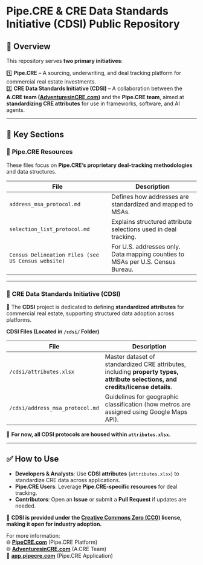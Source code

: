 # Pipe.CRE & CRE Data Standards Initiative (CDSI) Public Repository

## 📌 Overview
This repository serves **two primary initiatives**:  

1️⃣ **Pipe.CRE** – A sourcing, underwriting, and deal tracking platform for commercial real estate investments.  
2️⃣ **CRE Data Standards Initiative (CDSI)** – A collaboration between the **A.CRE team ([AdventuresinCRE.com](https://www.adventuresincre.com))** and the **Pipe.CRE team**, aimed at **standardizing CRE attributes** for use in frameworks, software, and AI agents.  

---

## 📂 Key Sections

### 🔹 **Pipe.CRE Resources**
These files focus on **Pipe.CRE’s proprietary deal-tracking methodologies** and data structures.

| **File** | **Description** |
|----------|---------------|
| `address_msa_protocol.md` | Defines how addresses are standardized and mapped to MSAs. |
| `selection_list_protocol.md` | Explains structured attribute selections used in deal tracking. |
| `Census Delineation Files (see US Census website)` | For U.S. addresses only. Data mapping counties to MSAs per U.S. Census Bureau. |

---

### 🔹 **CRE Data Standards Initiative (CDSI)**
📍 The **CDSI** project is dedicated to defining **standardized attributes** for commercial real estate, supporting structured data adoption across platforms.  

**CDSI Files (Located in `/cdsi/` Folder)**  

| **File** | **Description** |
|----------|---------------|
| `/cdsi/attributes.xlsx` | Master dataset of standardized CRE attributes, including **property types, attribute selections, and credits/license details**. |
| `/cdsi/address_msa_protocol.md` | Guidelines for geographic classification (how metros are assigned using Google Maps API). |

📌 **For now, all CDSI protocols are housed within `attributes.xlsx`.**  

---

## ✅ How to Use
- **Developers & Analysts**: Use **CDSI attributes** (`attributes.xlsx`) to standardize CRE data across applications.  
- **Pipe.CRE Users**: Leverage **Pipe.CRE-specific resources** for deal tracking.  
- **Contributors**: Open an **Issue** or submit a **Pull Request** if updates are needed.  

📌 **CDSI is provided under the [Creative Commons Zero (CC0)](https://creativecommons.org/publicdomain/zero/1.0/) license, making it open for industry adoption.**  

For more information:  
🌐 **[PipeCRE.com](https://PipeCRE.com)** (Pipe.CRE Platform)  
🌐 **[AdventuresinCRE.com](https://www.adventuresincre.com)** (A.CRE Team)  
🚀 **[app.pipecre.com](https://app.pipecre.com)** (Pipe.CRE Application)  
